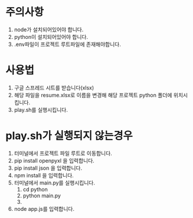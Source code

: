 # 주의사항

1. node가 설치되어있어야 합니다.
2. python이 설치되어있어야 합니다.
3. .env파일이 프로젝트 루트파일에 존재해야합니다.

# 사용법

1. 구글 스프레드 시트를 받습니다(xlsx)
2. 해당 파일을 resume.xlsx로 이름을 변경해 해당 프로젝트 python 폴더에 위치시킵니다.
3. play.sh를 실행시킵니다.

# play.sh가 실행되지 않는경우

1. 터미널에서 프로젝트 파일 루트로 이동합니다.
2. pip install openpyxl 을 입력합니다.
3. pip install json 을 입력합니다.
4. npm install 을 입력합니다.
5. 터미널에서 main.py를 실행시킵니다.
   1. cd python
   2. python main.py
   3.
6. node app.js를 입력합니다.
